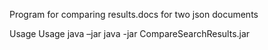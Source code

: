 Program for comparing results.docs for two json documents

Usage Usage java –jar java -jar CompareSearchResults.jar <first json> <second json>
